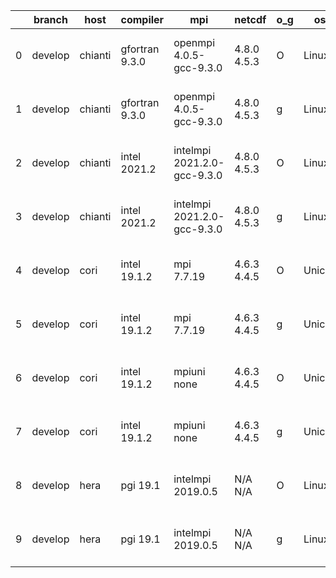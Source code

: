 |    | branch   | host    | compiler       | mpi                         | netcdf      | o_g   | os     | build   | u_pass   | u_fail   | s_pass   | s_fail   | e_pass   | e_fail   |   nuopc_pass |   nuopc_fail | artifacts_hash                                                                                                                                                        | modified                  |
|----|----------|---------|----------------|-----------------------------|-------------|-------|--------|---------|----------|----------|----------|----------|----------|----------|--------------|--------------|-----------------------------------------------------------------------------------------------------------------------------------------------------------------------|---------------------------|
|  0 | develop  | chianti | gfortran 9.3.0 | openmpi 4.0.5-gcc-9.3.0     | 4.8.0 4.5.3 | O     | Linux  | pass    | 13666    | 0        | 49       | 0        | 80       | 0        |           50 |            0 | [artifacts](https://github.com/esmf-org/esmf-test-artifacts/tree/969ad585fd219f10901ca25b2a8e380acc716f62/develop/chianti/gfortran/9.3.0/O/openmpi/4.0.5-gcc-9.3.0)   | 2022-07-18 01:58:33 -0400 |
|  1 | develop  | chianti | gfortran 9.3.0 | openmpi 4.0.5-gcc-9.3.0     | 4.8.0 4.5.3 | g     | Linux  | pass    | 13666    | 0        | 49       | 0        | 80       | 0        |           50 |            0 | [artifacts](https://github.com/esmf-org/esmf-test-artifacts/tree/ad392c0a3fa1909066229ea4396d0669cbea2ebf/develop/chianti/gfortran/9.3.0/g/openmpi/4.0.5-gcc-9.3.0)   | 2022-07-18 03:49:58 -0400 |
|  2 | develop  | chianti | intel 2021.2   | intelmpi 2021.2.0-gcc-9.3.0 | 4.8.0 4.5.3 | O     | Linux  | pass    | 13666    | 0        | 49       | 0        | 80       | 0        |           50 |            0 | [artifacts](https://github.com/esmf-org/esmf-test-artifacts/tree/6a834c48db142d2eae52afb05b104958968cf8cb/develop/chianti/intel/2021.2/O/intelmpi/2021.2.0-gcc-9.3.0) | 2022-07-18 02:52:50 -0400 |
|  3 | develop  | chianti | intel 2021.2   | intelmpi 2021.2.0-gcc-9.3.0 | 4.8.0 4.5.3 | g     | Linux  | pass    | 13666    | 0        | 49       | 0        | 80       | 0        |           50 |            0 | [artifacts](https://github.com/esmf-org/esmf-test-artifacts/tree/dfac69c3d6d3e58154f0ec4343a72ea5cf745081/develop/chianti/intel/2021.2/g/intelmpi/2021.2.0-gcc-9.3.0) | 2022-07-18 04:46:42 -0400 |
|  4 | develop  | cori    | intel 19.1.2   | mpi 7.7.19                  | 4.6.3 4.4.5 | O     | Unicos | pass    | 13666    | 0        | 49       | 0        | 80       | 0        |           50 |            0 | [artifacts](https://github.com/esmf-org/esmf-test-artifacts/tree/398f5cd92d591f3e450ad35bc506b686fa7e59c5/develop/cori/intel/19.1.2/O/mpi/7.7.19)                     | 2022-07-18 17:55:55 -0700 |
|  5 | develop  | cori    | intel 19.1.2   | mpi 7.7.19                  | 4.6.3 4.4.5 | g     | Unicos | pass    | 13666    | 0        | 49       | 0        | 80       | 0        |           50 |            0 | [artifacts](https://github.com/esmf-org/esmf-test-artifacts/tree/1aa39979ee4594e2239dbba1dcea0f38ee70cd3e/develop/cori/intel/19.1.2/g/mpi/7.7.19)                     | 2022-07-18 18:07:19 -0700 |
|  6 | develop  | cori    | intel 19.1.2   | mpiuni none                 | 4.6.3 4.4.5 | O     | Unicos | pass    | 12143    | 0        | 8        | 0        | 43       | 0        |            0 |           50 | [artifacts](https://github.com/esmf-org/esmf-test-artifacts/tree/c8cde2c81d73cc9d9615fe02c92613ece954dd6f/develop/cori/intel/19.1.2/O/mpiuni/none)                    | 2022-07-18 10:33:39 -0700 |
|  7 | develop  | cori    | intel 19.1.2   | mpiuni none                 | 4.6.3 4.4.5 | g     | Unicos | pass    | 12143    | 0        | 8        | 0        | 43       | 0        |            0 |           50 | [artifacts](https://github.com/esmf-org/esmf-test-artifacts/tree/5e6c7aeb60ff9c87947d33e676b233d81b3572e7/develop/cori/intel/19.1.2/g/mpiuni/none)                    | 2022-07-18 17:25:43 -0700 |
|  8 | develop  | hera    | pgi 19.1       | intelmpi 2019.0.5           | N/A N/A     | O     | Linux  | pass    | fail     | fail     | fail     | fail     | fail     | fail     |            0 |            0 | [artifacts](https://github.com/esmf-org/esmf-test-artifacts/tree/f3e72eabef84db58b4c89c86953eaa432e40681f/develop/hera/pgi/19.1/O/intelmpi/2019.0.5)                  | 2022-07-18 11:06:57 +0000 |
|  9 | develop  | hera    | pgi 19.1       | intelmpi 2019.0.5           | N/A N/A     | g     | Linux  | pass    | fail     | fail     | fail     | fail     | fail     | fail     |            0 |            0 | [artifacts](https://github.com/esmf-org/esmf-test-artifacts/tree/347d6bae47132c9473533eb943b21d32c46a9e18/develop/hera/pgi/19.1/g/intelmpi/2019.0.5)                  | 2022-07-18 11:53:10 +0000 |